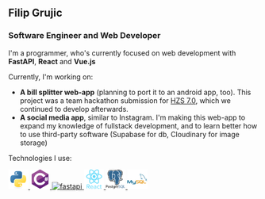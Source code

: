 ## Filip Grujic
### Software Engineer and Web Developer

I'm a programmer, who's currently focused on web development with **FastAPI**, **React** and **Vue.js**

Currently, I'm working on:
- **A bill splitter web-app** (planning to port it to an android app, too). This project was a team hackathon submission for [HZS 7.0](https://hzs.fonis.rs/), which we continued to develop afterwards.
- **A social media app**, similar to Instagram. I'm making this web-app to expand my knowledge of fullstack development, and to learn better how to use third-party software (Supabase for db, Cloudinary for image storage)

Technologies I use:
<p align="left"><a href="https://www.python.org" target="_blank" rel="noreferrer"> <img src="https://raw.githubusercontent.com/devicons/devicon/master/icons/python/python-original.svg" alt="python" width="40" height="40"/> </a> <a href="https://www.w3schools.com/cs/" target="_blank" rel="noreferrer"> <img src="https://raw.githubusercontent.com/devicons/devicon/master/icons/csharp/csharp-original.svg" alt="csharp" width="40" height="40"/> </a> <a href="https://www.github.com/fastapi/fastapi" target="_blank" rel="noreferrer"> <img src="[https://avatars.githubusercontent.com/u/156354296?s=200&v=4](https://avatars.githubusercontent.com/u/156354296?s=200&v=4)" alt="fastapi" width="40" height="40"/> </a> <a href="https://reactjs.org/" target="_blank" rel="noreferrer"> <img src="https://raw.githubusercontent.com/devicons/devicon/master/icons/react/react-original-wordmark.svg" alt="react" width="40" height="40"/> </a> <a href="https://www.postgresql.org" target="_blank" rel="noreferrer"> <img src="https://raw.githubusercontent.com/devicons/devicon/master/icons/postgresql/postgresql-original-wordmark.svg" alt="postgresql" width="40" height="40"/> </a> <a href="https://www.mysql.com/" target="_blank" rel="noreferrer"> <img src="https://raw.githubusercontent.com/devicons/devicon/master/icons/mysql/mysql-original-wordmark.svg" alt="mysql" width="40" height="40"/> </a> </p>

<!--
**GrujicFilipRS/GrujicFilipRS** is a ✨ _special_ ✨ repository because its `README.md` (this file) appears on your GitHub profile.

Here are some ideas to get you started:

- 🔭 I’m currently working on ...
- 🌱 I’m currently learning ...
- 👯 I’m looking to collaborate on ...
- 🤔 I’m looking for help with ...
- 💬 Ask me about ...
- 📫 How to reach me: ...
- 😄 Pronouns: ...
- ⚡ Fun fact: ...
-->
